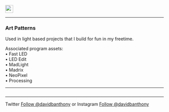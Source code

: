 <a href="http://davidbanthony.me" target="_blank"><img src="http://static1.squarespace.com/static/53d677d2e4b090e9cd5361cf/t/5854c52ec534a52513ac59ea/1481955228902/?format=original" height="25" alt=""></a>

<hr>

<h3>Art Patterns</h3>
<p>Used in light based projects that I build for fun in my freetime.</p>
<p>Associated program assets:<br>
• Fast LED<br>
• LED Edit<br>
• MadLight<br>
• Madrix<br>
• NeoPixel<br>
• Processing</p>

<hr>

<img src="https://github.com/davidbanthony/dba-art-patterns/blob/master/Examples.jpg?raw=true" alt="">

<hr>

<p>Twitter <a href="https://twitter.com/davidbanthony" target="_blank">Follow @davidbanthony</a> or Instagram <a href="https://instagram.com/davidbanthony" target="_blank">Follow @davidbanthony</a></p>

